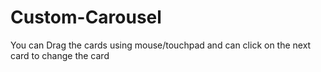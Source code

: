 ﻿# Custom-Carousel
You can Drag the cards using mouse/touchpad and can click on the next card to change the card
